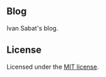 ## Blog

Ivan Sabat's blog.

## License

Licensed under the [MIT license](https://opensource.org/licenses/MIT).
